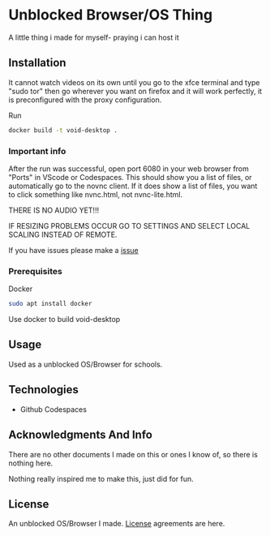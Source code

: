 # Unblocked Browser/OS Thing
A little thing i made for myself- praying i can host it

## Installation

It cannot watch videos on its own until you go to the xfce terminal and type "sudo tor" then go wherever you want on firefox and it will work perfectly, it is preconfigured with the proxy configuration.

Run 
```bash
docker build -t void-desktop .
```

### Important info

After the run was successful, open port 6080 in your web browser from "Ports" in VScode or Codespaces. This should show you a list of files, or automatically go to the novnc client. If it does show a list of files, you want to click something like nvnc.html, not nvnc-lite.html.

THERE IS NO AUDIO YET!!!

IF RESIZING PROBLEMS OCCUR GO TO SETTINGS AND SELECT LOCAL SCALING INSTEAD OF REMOTE.

If you have issues please make a [issue](https://github.com/eee849/unblocked-browser-thing/issues)

### Prerequisites

Docker
```bash
sudo apt install docker
```
Use docker to build void-desktop

## Usage

Used as a unblocked OS/Browser for schools.



## Technologies

* Github Codespaces

## Acknowledgments And Info

There are no other documents I made on this or ones I know of, so there is nothing here.

Nothing really inspired me to make this, just did for fun.

## License
An unblocked OS/Browser I made. [License](https://choosealicense.com/licenses/agpl-3.0/) agreements are here.
